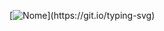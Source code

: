 <!-- Slide Nome -->
[![Nome](https://readme-typing-svg.herokuapp.com/?color=1E90FF&size=35&center=true&vCenter=true&width=1000&lines=Ol%C3%A1+Sou+Vit0r-+Desenvolvedor+Front-End;)](https://git.io/typing-svg)
